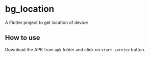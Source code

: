 # bg_location

A Flutter project to get location of device

## How to use

Download the APK from `apk` folder and click on `start service` button.
